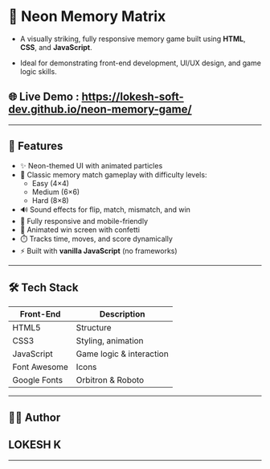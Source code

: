 # 🚀 Neon Memory Matrix

- A visually striking, fully responsive memory game built using **HTML**, **CSS**, and **JavaScript**.

- Ideal for demonstrating front-end development, UI/UX design, and game logic skills.

## 🌐 Live Demo : https://lokesh-soft-dev.github.io/neon-memory-game/

---

## 🧠 Features

- ✨ Neon-themed UI with animated particles
- 🧩 Classic memory match gameplay with difficulty levels:
  - Easy (4×4)
  - Medium (6×6)
  - Hard (8×8)
- 🔊 Sound effects for flip, match, mismatch, and win
- 📱 Fully responsive and mobile-friendly
- 🎉 Animated win screen with confetti
- ⏱️ Tracks time, moves, and score dynamically
- ⚡ Built with **vanilla JavaScript** (no frameworks)

---

## 🛠 Tech Stack

| Front-End | Description            |
|-----------|------------------------|
| HTML5     | Structure              |
| CSS3      | Styling, animation     |
| JavaScript | Game logic & interaction |
| Font Awesome | Icons               |
| Google Fonts | Orbitron & Roboto   |

---

## 👨‍💻 Author

## LOKESH K

---
